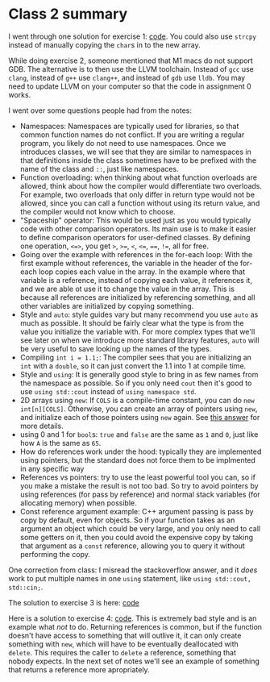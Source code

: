 # Class 2 summary

I went through one solution for exercise 1: [code](strappend.c).
You could also use `strcpy` instead of manually copying the `char`s in to the new array.

While doing exercise 2, someone mentioned that M1 macs do not support GDB.
The alternative is to then use the LLVM toolchain.
Instead of `gcc` use `clang`, instead of `g++` use `clang++`, and instead of `gdb` use `lldb`.
You may need to update LLVM on your computer so that the code in assignment 0 works.

I went over some questions people had from the notes:
- Namespaces: Namespaces are typically used for libraries, so that common function names do not conflict. If you are writing a regular program, you likely do not need to use namespaces. Once we introduces classes, we will see that they are similar to namespaces in that definitions inside the class sometimes have to be prefixed with the name of the class and `::`, just like namespaces.
- Function overloading: when thinking about what function overloads are allowed, think about how the compiler would differentiate two overloads. For example, two overloads that only differ in return type would not be allowed, since you can call a function without using its return value, and the compiler would not know which to choose.
- "Spaceship" operator: This would be used just as you would typically code with other comparison operators. Its main use is to make it easier to define comparison operators for user-defined classes. By defining one operation, `<=>`, you get `>`, `>=`, `<`, `<=`, `==`, `!=`, all for free.
- Going over the example with references in the for-each loop: With the first example without references, the variable in the header of the for-each loop copies each value in the array. In the example where that variable is a reference, instead of copying each value, it references it, and we are able ot use it to change the value in the array. This is because all references are initialized by referencing something, and all other variables are initialized by copying something.
- Style and `auto`: style guides vary but many recommend you use `auto` as much as possible. It should be fairly clear what the type is from the value you initialize the variable with. For more complex types that we'll see later on when we introduce more standard library features, `auto` will be very useful to save looking up the names of the types.
- Compiling `int i = 1.1;`: The compiler sees that you are initializing an `int` with a `double`, so it can just convert the 1.1 into 1 at compile time.
- Style and `using`: It is generally good style to bring in as few names from the namespace as possible. So if you only need `cout` then it's good to use `using std::cout` instead of `using namespace std`.
- 2D arrays using `new`: If `COLS` is a compile-time constant, you can do `new int[n][COLS]`. Otherwise, you can create an array of pointers using `new`, and initialize each of those pointers using `new` again. See [this answer](https://stackoverflow.com/a/936702/3776956) for more details.
- using 0 and 1 for `bool`s: `true` and `false` are the same as `1` and `0`, just like how `A` is the same as `65`.
- How do references work under the hood: typically they are implemented using pointers, but the standard does not force them to be implmented in any specific way
- References vs pointers: try to use the least powerful tool you can, so if you make a mistake the result is not too bad. So try to avoid pointers by using references (for pass by reference) and normal stack variables (for allocating memory) when possible.
- Const reference argument example: C++ argument passing is pass by copy by default, even for objects. So if your function takes as an argument an object which could be very large, and you only need to call some getters on it, then you could avoid the expensive copy by taking that argument as a `const` reference, allowing you to query it without performing the copy.

One correction from class: I misread the stackoverflow answer, and it *does* work to put multiple names in one `using` statement, like `using std::cout, std::cin;`.

The solution to exercise 3 is here: [code](simple.cpp)

Here is a solution to exercise 4: [code](strange.cpp).
This is extremely bad style and is an example what *not* to do.
Returning references is common, but if the function doesn't have access to something that will outlive it, it can only create something with `new`, which will have to be eventually deallocated with `delete`.
This requires the caller to `delete` a reference, something that nobody expects.
In the next set of notes we'll see an example of something that returns a reference more apropriately.
